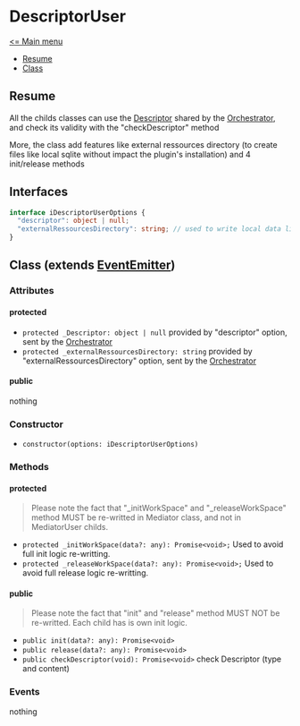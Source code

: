 # DescriptorUser

[<= Main menu](https://github.com/Psychopoulet/node-pluginsmanager-plugin)

* [Resume](#resume)
* [Class](#class-extends-eventemitter)

## Resume

All the childs classes can use the [Descriptor](./Descriptor.md) shared by the [Orchestrator](./Orchestrator.md), and check its validity with the "checkDescriptor" method

More, the class add features like external ressources directory (to create files like local sqlite without impact the plugin's installation) and 4 init/release methods

## Interfaces

```typescript
interface iDescriptorUserOptions {
  "descriptor": object | null;
  "externalRessourcesDirectory": string; // used to write local data like sqlite database, json files, pictures, etc...
}
```

## Class (extends [EventEmitter](https://nodejs.org/api/events.html#events_class_eventemitter))

### Attributes

#### protected

  * ``` protected _Descriptor: object | null ``` provided by "descriptor" option, sent by the [Orchestrator](./Orchestrator.md)
  * ``` protected _externalRessourcesDirectory: string ``` provided by "externalRessourcesDirectory" option, sent by the [Orchestrator](./Orchestrator.md)

#### public

nothing

### Constructor

  * ``` constructor(options: iDescriptorUserOptions) ```

### Methods

#### protected

> Please note the fact that "_initWorkSpace" and "_releaseWorkSpace" method MUST be re-writted in Mediator class, and not in MediatorUser childs.

  * ``` protected _initWorkSpace(data?: any): Promise<void>; ``` Used to avoid full init logic re-writting.
  * ``` protected _releaseWorkSpace(data?: any): Promise<void>; ``` Used to avoid full release logic re-writting.

#### public

> Please note the fact that "init" and "release" method MUST NOT be re-writted. Each child has is own init logic.

  * ``` public init(data?: any): Promise<void> ```
  * ``` public release(data?: any): Promise<void> ```
  * ``` public checkDescriptor(void): Promise<void> ``` check Descriptor (type and content)

### Events

nothing
